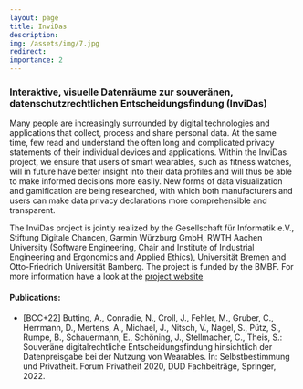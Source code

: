 ```yaml
---
layout: page
title: InviDas
description: 
img: /assets/img/7.jpg
redirect: 
importance: 2
---
```


### Interaktive, visuelle Datenräume zur souveränen, datenschutzrechtlichen Entscheidungsfindung (InviDas)


Many people are increasingly surrounded by digital technologies and applications that collect, 
process and share personal data. At the same time, few read and understand the often long and complicated 
privacy statements of their individual devices and applications. 
Within the InviDas project, we ensure that users of smart wearables, such as fitness watches, 
will in future have better insight into their data profiles and will thus be able to make 
informed decisions more easily. 
New forms of data visualization and gamification are being researched, with which both manufacturers and users can 
make data privacy declarations more comprehensible and transparent.


The InviDas project is jointly realized by the Gesellschaft für Informatik e.V., Stiftung Digitale Chancen, 
Garmin Würzburg GmbH, RWTH Aachen University (Software Engineering, Chair and Institute of Industrial Engineering 
and Ergonomics and Applied Ethics), Universität Bremen and Otto-Friedrich Universität Bamberg.
The project is funded by the BMBF. For more information have a look at the [project website](https://invidas.gi.de/)


#### Publications:
- [BCC+22] Butting, A., Conradie, N., Croll, J., Fehler, M., Gruber, C., Herrmann, D., Mertens, A., Michael, J., 
Nitsch, V., Nagel, S., Pütz, S., Rumpe, B., Schauermann, E., Schöning, J., Stellmacher, C., Theis, S.: 
Souveräne digitalrechtliche Entscheidungsfindung hinsichtlich der Datenpreisgabe bei der Nutzung von Wearables. 
In: Selbstbestimmung und Privatheit. Forum Privatheit 2020, DUD Fachbeiträge, Springer, 2022.

